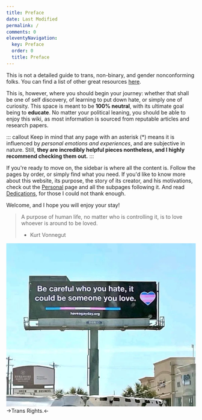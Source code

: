 ```yaml
---
title: Preface
date: Last Modified 
permalink: /
comments: 0
eleventyNavigation:
  key: Preface 
  order: 0
  title: Preface
---
```


This is not a detailed guide to trans, non-binary, and gender nonconforming folks. You can find a list of other great resources [here](temp).

This is, however, where you should begin your journey: whether that shall be one of self discovery, of learning to put down hate, or simply one of curiosity. This space is meant to be **100% neutral**, with its ultimate goal being to **educate**. No matter your political leaning, you should be able to enjoy this wiki, as most information is sourced from reputable articles and research papers.

::: callout 
Keep in mind that any page with an asterisk (\*) means it is influenced by *personal emotions and experiences*, and are subjective in nature. Still, **they are incredibly helpful pieces nontheless, and I highly recommend checking them out.**
:::

If you're ready to move on, the sidebar is where all the content is. Follow the pages by order, or simply find what you need. If you'd like to know more about this website, its purpose, the story of its creator, and his motivations, check out the [Personal](/personal) page and all the subpages following it. And read [Dedications](/dedications), for those I could not thank enough.

Welcome, and I hope you will enjoy your stay!

> A purpose of human life, no matter who is controlling it, is to love whoever is around to be loved. 
> - Kurt Vonnegut


![Trans Rights](/content/images/transrights.png)
->Trans Rights.<-







